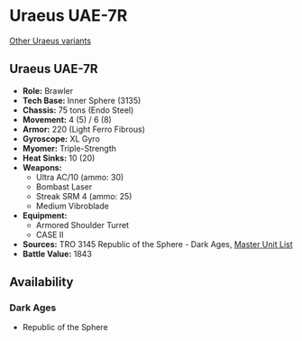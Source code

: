 # Uraeus UAE-7R

[Other Uraeus variants](../uraeus.md)

## Uraeus UAE-7R
- **Role:** Brawler
- **Tech Base:** Inner Sphere (3135)
- **Chassis:** 75 tons (Endo Steel)
- **Movement:** 4 (5) / 6 (8)
- **Armor:** 220 (Light Ferro Fibrous)
- **Gyroscope:** XL Gyro
- **Myomer:** Triple-Strength
- **Heat Sinks:** 10 (20)
- **Weapons:**
  - Ultra AC/10 (ammo: 30)
  - Bombast Laser
  - Streak SRM 4 (ammo: 25)
  - Medium Vibroblade
- **Equipment:**
  - Armored Shoulder Turret
  - CASE II
- **Sources:** TRO 3145 Republic of the Sphere - Dark Ages, [Master Unit List](http://masterunitlist.info/Unit/Details/6677/uraeus-uae-7r)
- **Battle Value:** 1843

## Availability

### Dark Ages
- Republic of the Sphere

